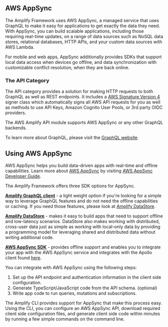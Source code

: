 
## AWS AppSync

The Amplify Framework uses AWS AppSync, a managed service that uses GraphQL to make it easy for applications to get exactly the data they need. With AppSync, you can build scalable applications, including those requiring real-time updates, on a range of data sources such as NoSQL data stores, relational databases, HTTP APIs, and your custom data sources with AWS Lambda.

For mobile and web apps, AppSync additionally provides SDKs that support local data access when devices go offline, and data synchronization with customizable conflict resolution, when they are back online.

### The API Category

The API category provides a solution for making HTTP requests to both GraphQL as well as REST endpoints. It includes a [AWS Signature Version 4](http://docs.aws.amazon.com/general/latest/gr/signature-version-4.html) signer class which automatically signs all AWS API requests for you as well as methods to use API Keys, Amazon Cognito User Pools, or 3rd party OIDC providers.

The AWS Amplify API module supports AWS AppSync or any other GraphQL backends.

<amplify-callout>

To learn more about GraphQL, please visit the [GraphQL website](http://graphql.org/learn/).

</amplify-callout>

## Using AWS AppSync

AWS AppSync helps you build data-driven apps with real-time and offline capabilities. Learn more about [AWS AppSync](https://aws.amazon.com/appsync/) by visiting [AWS AppSync Developer Guide](https://docs.aws.amazon.com/appsync/latest/devguide/welcome.html).

The Amplify Framework offers three SDK options for AppSync.

__[Amplify GraphQL client](~/lib/graphqlapi/query-data.md)__ - a light weight option if you're looking for a simple way to leverage GraphQL features and do not need the offline capabilities or caching. If you need those features, please look at [Amplify DataStore](~/lib/datastore/getting-started.md).

__[Amplify DataStore](~/lib/datastore/getting-started.md)__ - makes it easy to build apps that need to support offline and low-latency scenarios. DataStore also makes working with distributed, cross-user data just as simple as working with local-only data by providing a programming model for leveraging shared and distributed data without writing additional code.

__[AWS AppSync SDK](https://github.com/awslabs/aws-mobile-appsync-sdk-js/)__ - provides offline support and enables you to integrate your app with the AWS AppSync service and integrates with the Apollo client found [here](https://github.com/apollographql/apollo-client/).

You can integrate with AWS AppSync using the following steps:

1. Set up the API endpoint and authentication information in the client side configuration.
2. Generate TypeScript/JavaScript code from the API schema. (optional)
3. Write app code to run queries, mutations and subscriptions.

The Amplify CLI provides support for AppSync that make this process easy. Using the CLI, you can configure an AWS AppSync API, download required client side configuration files, and generate client side code within minutes by running a few simple commands on the command line.
